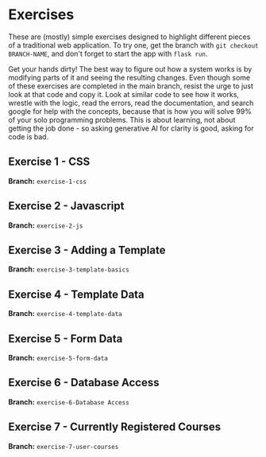 # Exercises

These are (mostly) simple exercises designed to highlight different pieces of a traditional web application. To try one, get the branch with `git checkout BRANCH-NAME`, and don't forget to start the app with `flask run`.

Get your hands dirty! The best way to figure out how a system works is by modifying parts of it and seeing the resulting changes. Even though some of these exercises are completed in the main branch, resist the urge to just look at that code and copy it. Look at similar code to see how it works, wrestle with the logic, read the errors, read the documentation, and search google for help with the concepts, because that is how you will solve 99% of your solo programming problems. This is about learning, not about getting the job done - so asking generative AI for clarity is good, asking for code is bad.

## Exercise 1 - CSS
**Branch:** `exercise-1-css`

## Exercise 2 - Javascript
**Branch:** `exercise-2-js`

## Exercise 3 - Adding a Template
**Branch:** `exercise-3-template-basics`

## Exercise 4 - Template Data
**Branch:** `exercise-4-template-data`

## Exercise 5 - Form Data
**Branch:** `exercise-5-form-data`

## Exercise 6 - Database Access
**Branch:** `exercise-6-Database Access`

## Exercise 7 - Currently Registered Courses
**Branch:** `exercise-7-user-courses`
